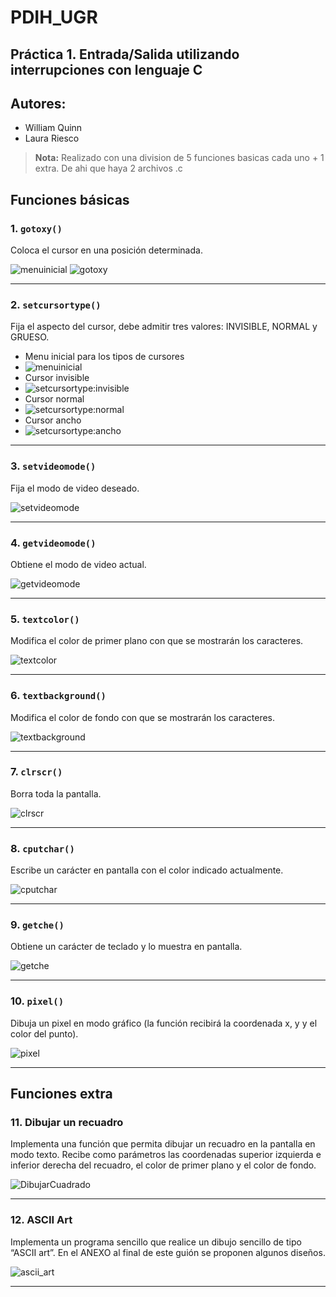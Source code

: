 # PDIH_UGR

## Práctica 1. Entrada/Salida utilizando interrupciones con lenguaje C

## Autores:
- William Quinn
- Laura Riesco

> **Nota:**
> Realizado con una division de 5 funciones basicas cada uno + 1 extra. De ahi que haya 2 archivos .c

## Funciones básicas

### 1. `gotoxy()`
Coloca el cursor en una posición determinada.


![menuinicial](images/image.png)
![gotoxy](images/image-1.png)

---

### 2. `setcursortype()`
Fija el aspecto del cursor, debe admitir tres valores: INVISIBLE, NORMAL y GRUESO.


- Menu inicial para los tipos de cursores
- ![menuinicial](images/image-2.png)
- Cursor invisible
- ![setcursortype:invisible](images/image-3.png)
- Cursor normal
- ![setcursortype:normal](images/image-4.png)
- Cursor ancho
- ![setcursortype:ancho](images/image-5.png)

---

### 3. `setvideomode()`
Fija el modo de video deseado.


![setvideomode](images/setvideomode.png)

---

### 4. `getvideomode()`
Obtiene el modo de video actual.


![getvideomode](./images/videomode.png)

---

### 5. `textcolor()`
Modifica el color de primer plano con que se mostrarán los caracteres.


![textcolor](./images/textcolor2.png)

---

### 6. `textbackground()`
Modifica el color de fondo con que se mostrarán los caracteres.


![textbackground](./images/background.png)

---

### 7. `clrscr()`
Borra toda la pantalla.


![clrscr](images/image-6.png)

---

### 8. `cputchar()`
Escribe un carácter en pantalla con el color indicado actualmente.


![cputchar](images/image-7.png)

---

### 9. `getche()`
Obtiene un carácter de teclado y lo muestra en pantalla.


![getche](images/image-8.png)

---

### 10. `pixel()`
Dibuja un pixel en modo gráfico (la función recibirá la coordenada x, y y el color del punto).


![pixel](./images/pixel.png)

---

## Funciones extra

### 11. Dibujar un recuadro
Implementa una función que permita dibujar un recuadro en la pantalla en modo texto. Recibe como parámetros las coordenadas superior izquierda e inferior derecha del recuadro, el color de primer plano y el color de fondo.


![DibujarCuadrado](images/image-9.png)

---

### 12. ASCII Art
Implementa un programa sencillo que realice un dibujo sencillo de tipo “ASCII art”. En el ANEXO al final de este guión se proponen algunos diseños.


![ascii_art](images/art.png)

---